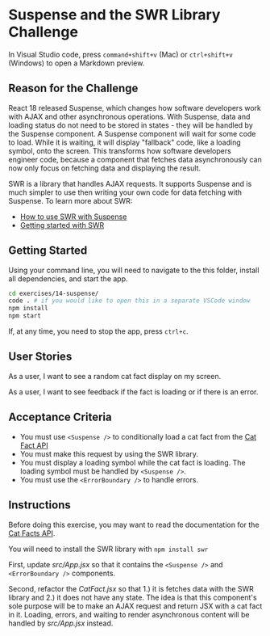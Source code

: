 # Suspense and the SWR Library Challenge

In Visual Studio code, press `command+shift+v` (Mac) or `ctrl+shift+v` (Windows) to open a Markdown preview.

## Reason for the Challenge

React 18 released Suspense, which changes how software developers work with AJAX and other asynchronous operations. With Suspense, data and loading status do not need to be stored in states - they will be handled by the Suspense component. A Suspense component will wait for some code to load. While it is waiting, it will display "fallback" code, like a loading symbol, onto the screen. This transforms how software developers engineer code, because a component that fetches data asynchronously can now only focus on fetching data and displaying the result.

SWR is a library that handles AJAX requests. It supports Suspense and is much simpler to use then writing your own code for data fetching with Suspense. To learn more about SWR:

- [How to use SWR with Suspense](https://swr.vercel.app/docs/suspense)
- [Getting started with SWR](https://swr.vercel.app/docs/getting-started)

## Getting Started

Using your command line, you will need to navigate to the this folder, install all dependencies, and start the app.

```bash
cd exercises/14-suspense/
code . # if you would like to open this in a separate VSCode window
npm install
npm start
```

If, at any time, you need to stop the app, press `ctrl+c`.

## User Stories

As a user, I want to see a random cat fact display on my screen.

As a user, I want to see feedback if the fact is loading or if there is an error.

## Acceptance Criteria

- You must use `<Suspense />` to conditionally load a cat fact from the [Cat Fact API](https://catfact.ninja/)
- You must make this request by using the SWR library.
- You must display a loading symbol while the cat fact is loading. The loading symbol must be handled by `<Suspense />`.
- You must use the `<ErrorBoundary />` to handle errors.

## Instructions

Before doing this exercise, you may want to read the documentation for the [Cat Facts API](https://catfact.ninja/).

You will need to install the SWR library with `npm install swr`

First, update _src/App.jsx_ so that it contains the `<Suspense />` and `<ErrorBoundary />` components.

Second, refactor the _CatFact.jsx_ so that 1.) it is fetches data with the SWR library and 2.) it does not have any state. The idea is that this component's sole purpose will be to make an AJAX request and return JSX with a cat fact in it. Loading, errors, and waiting to render asynchronous content will be handled by _src/App.jsx_ instead.
